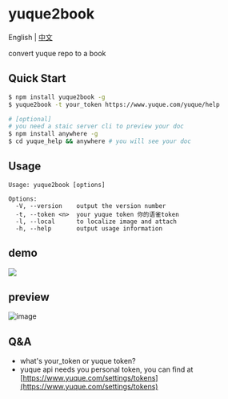 # yuque2book
English  |  [中文](https://github.com/yuque-helper/yuque2book/wiki/%E8%AF%AD%E9%9B%80%E6%96%87%E6%A1%A3%E5%B7%A5%E5%85%B7)

convert yuque repo to a book

## Quick Start

```bash
$ npm install yuque2book -g
$ yuque2book -t your_token https://www.yuque.com/yuque/help

# [optional]
# you need a staic server cli to preview your doc 
$ npm install anywhere -g
$ cd yuque_help && anywhere # you will see your doc
```

## Usage

```
Usage: yuque2book [options]

Options:
  -V, --version    output the version number
  -t, --token <n>  your yuque token 你的语雀token
  -l, --local      to localize image and attach
  -h, --help       output usage information
```

## demo

![](https://raw.githubusercontent.com/yuque-helper/yuque2book/master/doc/yuque2book.gif)


## preview

![image](https://user-images.githubusercontent.com/16508727/54540564-23db1c00-49d3-11e9-87d2-b35e230a6151.png)

## Q&A

- what's your_token or yuque token?
- yuque api needs you personal token, you can find at [https://www.yuque.com/settings/tokens](https://www.yuque.com/settings/tokens)
